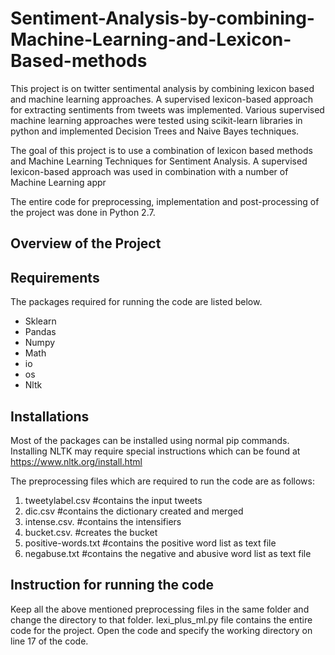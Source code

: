 # Sentiment-Analysis-by-combining-Machine-Learning-and-Lexicon-Based-methods
This project is on twitter sentimental analysis by combining lexicon based and machine learning approaches. A supervised lexicon-based approach for extracting sentiments from tweets was implemented. Various supervised machine learning approaches were tested using scikit-learn libraries in python and implemented Decision Trees and Naive Bayes techniques.

The goal of this project is to use a combination of lexicon based methods and Machine Learning Techniques for Sentiment Analysis. A supervised lexicon-based approach was used in combination with a number of Machine Learning appr

The entire code for preprocessing, implementation and post-processing of the project was done in Python 2.7.

## Overview of the Project

      



## Requirements
The packages required for running the code are listed below.
* Sklearn
* Pandas
* Numpy 
* Math
* io
* os
* Nltk 


## Installations
Most of the packages can be installed using normal pip  commands. Installing NLTK may require special instructions which can be found at https://www.nltk.org/install.html

The preprocessing files which are required to run the code are as follows:

1. tweetylabel.csv            #contains the input tweets
2. dic.csv	                  #contains the dictionary created and merged
3. intense.csv.               #contains the intensifiers
4. bucket.csv.                #creates the bucket
5. positive-words.txt         #contains the positive word list as text file
6. negabuse.txt               #contains the negative and abusive word list as text file


## Instruction for running the code

Keep all the above mentioned preprocessing files in the same folder and change the directory to that folder. lexi_plus_ml.py file contains the entire code for the project. Open the code and specify the working directory on line 17 of the code.
